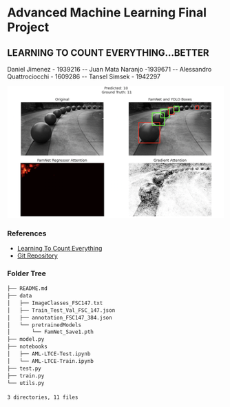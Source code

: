 # Advanced Machine Learning Final Project
## LEARNING TO COUNT EVERYTHING...BETTER
Daniel Jimenez - 1939216 -- Juan Mata Naranjo -1939671 -- Alessandro Quattrociocchi - 1609286 -- Tansel Simsek - 1942297

![](https://github.com/AMLSapienza/Final_Project/blob/main/data/img_show.png "Title")

### References
- [Learning To Count Everything](https://openaccess.thecvf.com/content/CVPR2021/papers/Ranjan_Learning_To_Count_Everything_CVPR_2021_paper.pdf)
- [Git Repository](https://github.com/cvlab-stonybrook/LearningToCountEverything)

### Folder Tree
```bash
├── README.md
├── data
│   ├── ImageClasses_FSC147.txt
│   ├── Train_Test_Val_FSC_147.json
│   ├── annotation_FSC147_384.json
│   └── pretrainedModels
│       └── FamNet_Save1.pth
├── model.py
├── notebooks
│   ├── AML-LTCE-Test.ipynb
│   └── AML-LTCE-Train.ipynb
├── test.py
├── train.py
└── utils.py

3 directories, 11 files
```
